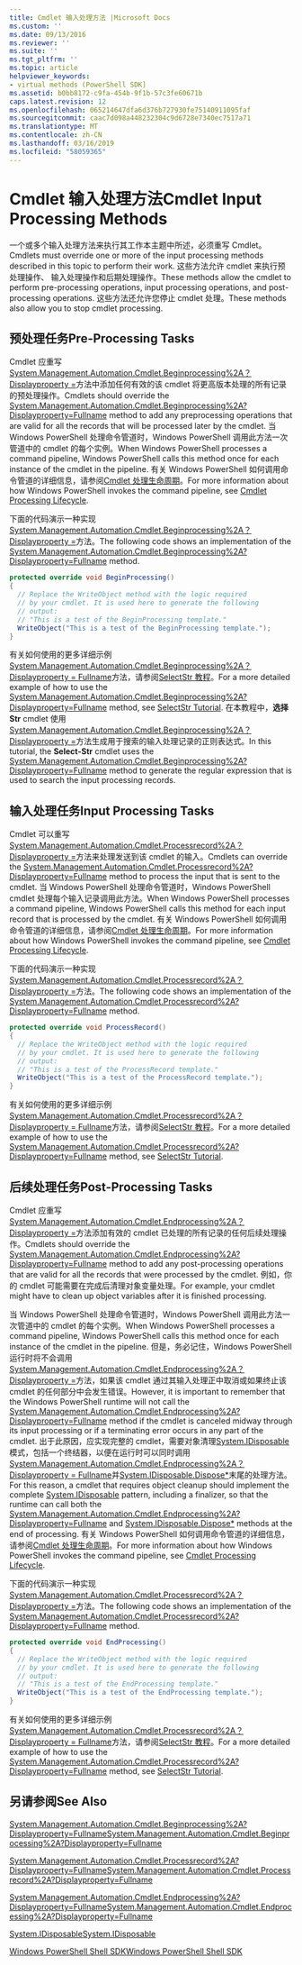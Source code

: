 ```yaml
---
title: Cmdlet 输入处理方法 |Microsoft Docs
ms.custom: ''
ms.date: 09/13/2016
ms.reviewer: ''
ms.suite: ''
ms.tgt_pltfrm: ''
ms.topic: article
helpviewer_keywords:
- virtual methods (PowerShell SDK]
ms.assetid: b0bb8172-c9fa-454b-9f1b-57c3fe60671b
caps.latest.revision: 12
ms.openlocfilehash: 065214647dfa6d376b727930fe75140911095faf
ms.sourcegitcommit: caac7d098a448232304c9d6728e7340ec7517a71
ms.translationtype: MT
ms.contentlocale: zh-CN
ms.lasthandoff: 03/16/2019
ms.locfileid: "58059365"
---
```

# <a name="cmdlet-input-processing-methods"></a><span data-ttu-id="d76da-102">Cmdlet 输入处理方法</span><span class="sxs-lookup"><span data-stu-id="d76da-102">Cmdlet Input Processing Methods</span></span>

<span data-ttu-id="d76da-103">一个或多个输入处理方法来执行其工作本主题中所述，必须重写 Cmdlet。</span><span class="sxs-lookup"><span data-stu-id="d76da-103">Cmdlets must override one or more of the input processing methods described in this topic to perform their work.</span></span> <span data-ttu-id="d76da-104">这些方法允许 cmdlet 来执行预处理操作、 输入处理操作和后期处理操作。</span><span class="sxs-lookup"><span data-stu-id="d76da-104">These methods allow the cmdlet to perform pre-processing operations, input processing operations, and post-processing operations.</span></span> <span data-ttu-id="d76da-105">这些方法还允许您停止 cmdlet 处理。</span><span class="sxs-lookup"><span data-stu-id="d76da-105">These methods also allow you to stop cmdlet processing.</span></span>

## <a name="pre-processing-tasks"></a><span data-ttu-id="d76da-106">预处理任务</span><span class="sxs-lookup"><span data-stu-id="d76da-106">Pre-Processing Tasks</span></span>

<span data-ttu-id="d76da-107">Cmdlet 应重写[System.Management.Automation.Cmdlet.Beginprocessing%2A？Displayproperty =](/dotnet/api/system.management.automation.cmdlet.beginprocessing?view=powershellsdk-1.1.0)方法中添加任何有效的该 cmdlet 将更高版本处理的所有记录的预处理操作。</span><span class="sxs-lookup"><span data-stu-id="d76da-107">Cmdlets should override the [System.Management.Automation.Cmdlet.Beginprocessing%2A?Displayproperty=Fullname](/dotnet/api/system.management.automation.cmdlet.beginprocessing?view=powershellsdk-1.1.0) method to add any preprocessing operations that are valid for all the records that will be processed later by the cmdlet.</span></span> <span data-ttu-id="d76da-108">当 Windows PowerShell 处理命令管道时，Windows PowerShell 调用此方法一次管道中的 cmdlet 的每个实例。</span><span class="sxs-lookup"><span data-stu-id="d76da-108">When Windows PowerShell processes a command pipeline, Windows PowerShell calls this method once for each instance of the cmdlet in the pipeline.</span></span> <span data-ttu-id="d76da-109">有关 Windows PowerShell 如何调用命令管道的详细信息，请参阅[Cmdlet 处理生命周期](https://msdn.microsoft.com/en-us/3202f55c-314d-4ac3-ad78-4c7ca72253c5)。</span><span class="sxs-lookup"><span data-stu-id="d76da-109">For more information about how Windows PowerShell invokes the command pipeline, see [Cmdlet Processing Lifecycle](https://msdn.microsoft.com/en-us/3202f55c-314d-4ac3-ad78-4c7ca72253c5).</span></span>

<span data-ttu-id="d76da-110">下面的代码演示一种实现[System.Management.Automation.Cmdlet.Beginprocessing%2A？Displayproperty =](/dotnet/api/system.management.automation.cmdlet.beginprocessing?view=powershellsdk-1.1.0)方法。</span><span class="sxs-lookup"><span data-stu-id="d76da-110">The following code shows an implementation of the [System.Management.Automation.Cmdlet.Beginprocessing%2A?Displayproperty=Fullname](/dotnet/api/system.management.automation.cmdlet.beginprocessing?view=powershellsdk-1.1.0) method.</span></span>

```csharp
protected override void BeginProcessing()
{
  // Replace the WriteObject method with the logic required
  // by your cmdlet. It is used here to generate the following
  // output:
  // "This is a test of the BeginProcessing template."
  WriteObject("This is a test of the BeginProcessing template.");
}
```

<span data-ttu-id="d76da-111">有关如何使用的更多详细示例[System.Management.Automation.Cmdlet.Beginprocessing%2A？Displayproperty = Fullname](/dotnet/api/system.management.automation.cmdlet.beginprocessing?view=powershellsdk-1.1.0)方法，请参阅[SelectStr 教程](./selectstr-tutorial.md)。</span><span class="sxs-lookup"><span data-stu-id="d76da-111">For a more detailed example of how to use the [System.Management.Automation.Cmdlet.Beginprocessing%2A?Displayproperty=Fullname](/dotnet/api/system.management.automation.cmdlet.beginprocessing?view=powershellsdk-1.1.0) method, see [SelectStr Tutorial](./selectstr-tutorial.md).</span></span> <span data-ttu-id="d76da-112">在本教程中，**选择 Str** cmdlet 使用[System.Management.Automation.Cmdlet.Beginprocessing%2A？Displayproperty =](/dotnet/api/system.management.automation.cmdlet.beginprocessing?view=powershellsdk-1.1.0)方法生成用于搜索的输入处理记录的正则表达式。</span><span class="sxs-lookup"><span data-stu-id="d76da-112">In this tutorial, the **Select-Str** cmdlet uses the [System.Management.Automation.Cmdlet.Beginprocessing%2A?Displayproperty=Fullname](/dotnet/api/system.management.automation.cmdlet.beginprocessing?view=powershellsdk-1.1.0) method to generate the regular expression that is used to search the input processing records.</span></span>

## <a name="input-processing-tasks"></a><span data-ttu-id="d76da-113">输入处理任务</span><span class="sxs-lookup"><span data-stu-id="d76da-113">Input Processing Tasks</span></span>

<span data-ttu-id="d76da-114">Cmdlet 可以重写[System.Management.Automation.Cmdlet.Processrecord%2A？Displayproperty =](/dotnet/api/system.management.automation.cmdlet.processrecord?view=powershellsdk-1.1.0)方法来处理发送到该 cmdlet 的输入。</span><span class="sxs-lookup"><span data-stu-id="d76da-114">Cmdlets can override the [System.Management.Automation.Cmdlet.Processrecord%2A?Displayproperty=Fullname](/dotnet/api/system.management.automation.cmdlet.processrecord?view=powershellsdk-1.1.0) method to process the input that is sent to the cmdlet.</span></span> <span data-ttu-id="d76da-115">当 Windows PowerShell 处理命令管道时，Windows PowerShell cmdlet 处理每个输入记录调用此方法。</span><span class="sxs-lookup"><span data-stu-id="d76da-115">When Windows PowerShell processes a command pipeline, Windows PowerShell calls this method for each input record that is processed by the cmdlet.</span></span> <span data-ttu-id="d76da-116">有关 Windows PowerShell 如何调用命令管道的详细信息，请参阅[Cmdlet 处理生命周期](https://msdn.microsoft.com/en-us/3202f55c-314d-4ac3-ad78-4c7ca72253c5)。</span><span class="sxs-lookup"><span data-stu-id="d76da-116">For more information about how Windows PowerShell invokes the command pipeline, see [Cmdlet Processing Lifecycle](https://msdn.microsoft.com/en-us/3202f55c-314d-4ac3-ad78-4c7ca72253c5).</span></span>

<span data-ttu-id="d76da-117">下面的代码演示一种实现[System.Management.Automation.Cmdlet.Processrecord%2A？Displayproperty =](/dotnet/api/system.management.automation.cmdlet.processrecord?view=powershellsdk-1.1.0)方法。</span><span class="sxs-lookup"><span data-stu-id="d76da-117">The following code shows an implementation of the [System.Management.Automation.Cmdlet.Processrecord%2A?Displayproperty=Fullname](/dotnet/api/system.management.automation.cmdlet.processrecord?view=powershellsdk-1.1.0) method.</span></span>

```csharp
protected override void ProcessRecord()
{
  // Replace the WriteObject method with the logic required
  // by your cmdlet. It is used here to generate the following
  // output:
  // "This is a test of the ProcessRecord template."
  WriteObject("This is a test of the ProcessRecord template.");
}
```

<span data-ttu-id="d76da-118">有关如何使用的更多详细示例[System.Management.Automation.Cmdlet.Processrecord%2A？Displayproperty = Fullname](/dotnet/api/system.management.automation.cmdlet.processrecord?view=powershellsdk-1.1.0)方法，请参阅[SelectStr 教程](./selectstr-tutorial.md)。</span><span class="sxs-lookup"><span data-stu-id="d76da-118">For a more detailed example of how to use the [System.Management.Automation.Cmdlet.Processrecord%2A?Displayproperty=Fullname](/dotnet/api/system.management.automation.cmdlet.processrecord?view=powershellsdk-1.1.0) method, see [SelectStr Tutorial](./selectstr-tutorial.md).</span></span>

## <a name="post-processing-tasks"></a><span data-ttu-id="d76da-119">后续处理任务</span><span class="sxs-lookup"><span data-stu-id="d76da-119">Post-Processing Tasks</span></span>

<span data-ttu-id="d76da-120">Cmdlet 应重写[System.Management.Automation.Cmdlet.Endprocessing%2A？Displayproperty =](/dotnet/api/system.management.automation.cmdlet.endprocessing?view=powershellsdk-1.1.0)方法添加有效的 cmdlet 已处理的所有记录的任何后续处理操作。</span><span class="sxs-lookup"><span data-stu-id="d76da-120">Cmdlets should override the [System.Management.Automation.Cmdlet.Endprocessing%2A?Displayproperty=Fullname](/dotnet/api/system.management.automation.cmdlet.endprocessing?view=powershellsdk-1.1.0) method to add any post-processing operations that are valid for all the records that were processed by the cmdlet.</span></span> <span data-ttu-id="d76da-121">例如，你的 cmdlet 可能需要在完成后清理对象变量处理。</span><span class="sxs-lookup"><span data-stu-id="d76da-121">For example, your cmdlet might have to clean up object variables after it is finished processing.</span></span>

<span data-ttu-id="d76da-122">当 Windows PowerShell 处理命令管道时，Windows PowerShell 调用此方法一次管道中的 cmdlet 的每个实例。</span><span class="sxs-lookup"><span data-stu-id="d76da-122">When Windows PowerShell processes a command pipeline, Windows PowerShell calls this method once for each instance of the cmdlet in the pipeline.</span></span> <span data-ttu-id="d76da-123">但是，务必记住，Windows PowerShell 运行时将不会调用[System.Management.Automation.Cmdlet.Endprocessing%2A？Displayproperty =](/dotnet/api/system.management.automation.cmdlet.endprocessing?view=powershellsdk-1.1.0)方法，如果该 cmdlet 通过其输入处理正中取消或如果终止该 cmdlet 的任何部分中会发生错误。</span><span class="sxs-lookup"><span data-stu-id="d76da-123">However, it is important to remember that the Windows PowerShell runtime will not call the [System.Management.Automation.Cmdlet.Endprocessing%2A?Displayproperty=Fullname](/dotnet/api/system.management.automation.cmdlet.endprocessing?view=powershellsdk-1.1.0) method if the cmdlet is canceled midway through its input processing or if a terminating error occurs in any part of the cmdlet.</span></span> <span data-ttu-id="d76da-124">出于此原因，应实现完整的 cmdlet，需要对象清理[System.IDisposable](/dotnet/api/System.IDisposable)模式，包括一个终结器，以便在运行时可以同时调用[System.Management.Automation.Cmdlet.Endprocessing%2A？Displayproperty = Fullname](/dotnet/api/system.management.automation.cmdlet.endprocessing?view=powershellsdk-1.1.0)并[System.IDisposable.Dispose\*](/dotnet/api/System.IDisposable.Dispose)末尾的处理方法。</span><span class="sxs-lookup"><span data-stu-id="d76da-124">For this reason, a cmdlet that requires object cleanup should implement the complete [System.IDisposable](/dotnet/api/System.IDisposable) pattern, including a finalizer, so that the runtime can call both the [System.Management.Automation.Cmdlet.Endprocessing%2A?Displayproperty=Fullname](/dotnet/api/system.management.automation.cmdlet.endprocessing?view=powershellsdk-1.1.0) and [System.IDisposable.Dispose\*](/dotnet/api/System.IDisposable.Dispose) methods at the end of processing.</span></span> <span data-ttu-id="d76da-125">有关 Windows PowerShell 如何调用命令管道的详细信息，请参阅[Cmdlet 处理生命周期](https://msdn.microsoft.com/en-us/3202f55c-314d-4ac3-ad78-4c7ca72253c5)。</span><span class="sxs-lookup"><span data-stu-id="d76da-125">For more information about how Windows PowerShell invokes the command pipeline, see [Cmdlet Processing Lifecycle](https://msdn.microsoft.com/en-us/3202f55c-314d-4ac3-ad78-4c7ca72253c5).</span></span>

<span data-ttu-id="d76da-126">下面的代码演示一种实现[System.Management.Automation.Cmdlet.Processrecord%2A？Displayproperty =](/dotnet/api/system.management.automation.cmdlet.processrecord?view=powershellsdk-1.1.0)方法。</span><span class="sxs-lookup"><span data-stu-id="d76da-126">The following code shows an implementation of the [System.Management.Automation.Cmdlet.Processrecord%2A?Displayproperty=Fullname](/dotnet/api/system.management.automation.cmdlet.processrecord?view=powershellsdk-1.1.0) method.</span></span>

```csharp
protected override void EndProcessing()
{
  // Replace the WriteObject method with the logic required
  // by your cmdlet. It is used here to generate the following
  // output:
  // "This is a test of the EndProcessing template."
  WriteObject("This is a test of the EndProcessing template.");
}
```

<span data-ttu-id="d76da-127">有关如何使用的更多详细示例[System.Management.Automation.Cmdlet.Processrecord%2A？Displayproperty = Fullname](/dotnet/api/system.management.automation.cmdlet.processrecord?view=powershellsdk-1.1.0)方法，请参阅[SelectStr 教程](./selectstr-tutorial.md)。</span><span class="sxs-lookup"><span data-stu-id="d76da-127">For a more detailed example of how to use the [System.Management.Automation.Cmdlet.Processrecord%2A?Displayproperty=Fullname](/dotnet/api/system.management.automation.cmdlet.processrecord?view=powershellsdk-1.1.0) method, see [SelectStr Tutorial](./selectstr-tutorial.md).</span></span>

## <a name="see-also"></a><span data-ttu-id="d76da-128">另请参阅</span><span class="sxs-lookup"><span data-stu-id="d76da-128">See Also</span></span>

[<span data-ttu-id="d76da-129">System.Management.Automation.Cmdlet.Beginprocessing%2A?Displayproperty=Fullname</span><span class="sxs-lookup"><span data-stu-id="d76da-129">System.Management.Automation.Cmdlet.Beginprocessing%2A?Displayproperty=Fullname</span></span>](/dotnet/api/system.management.automation.cmdlet.beginprocessing?view=powershellsdk-1.1.0)

[<span data-ttu-id="d76da-130">System.Management.Automation.Cmdlet.Processrecord%2A?Displayproperty=Fullname</span><span class="sxs-lookup"><span data-stu-id="d76da-130">System.Management.Automation.Cmdlet.Processrecord%2A?Displayproperty=Fullname</span></span>](/dotnet/api/system.management.automation.cmdlet.processrecord?view=powershellsdk-1.1.0)

[<span data-ttu-id="d76da-131">System.Management.Automation.Cmdlet.Endprocessing%2A?Displayproperty=Fullname</span><span class="sxs-lookup"><span data-stu-id="d76da-131">System.Management.Automation.Cmdlet.Endprocessing%2A?Displayproperty=Fullname</span></span>](/dotnet/api/system.management.automation.cmdlet.endprocessing?view=powershellsdk-1.1.0)

[<span data-ttu-id="d76da-132">System.IDisposable</span><span class="sxs-lookup"><span data-stu-id="d76da-132">System.IDisposable</span></span>](/dotnet/api/System.IDisposable)

[<span data-ttu-id="d76da-133">Windows PowerShell Shell SDK</span><span class="sxs-lookup"><span data-stu-id="d76da-133">Windows PowerShell Shell SDK</span></span>](../windows-powershell-reference.md)
